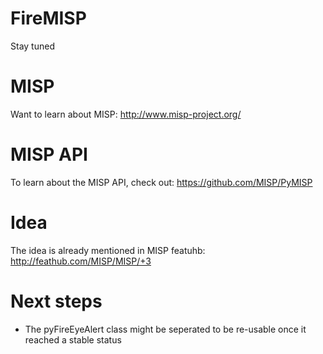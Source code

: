 # FireMISP
Stay tuned

# MISP
Want to learn about MISP: http://www.misp-project.org/

# MISP API
To learn about the MISP API, check out: https://github.com/MISP/PyMISP

# Idea
The idea is already mentioned in MISP featuhb: http://feathub.com/MISP/MISP/+3

# Next steps
- The pyFireEyeAlert class might be seperated to be re-usable once it reached a stable status
